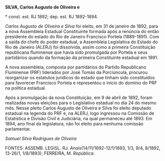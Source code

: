 **SILVA, Carlos Augusto de Oliveira e**

\* const. est. RJ 1892; dep. est. RJ 1892-1894.

*Carlos Augusto de Oliveira e Silva* foi eleito, em 31 de janeiro de
1892, para a nova Assembleia Estadual Constituinte formada após a
renúncia do então presidente do estado do Rio de Janeiro Francisco
Portela (1889-1891). Com a saída do chefe do poder estadual, a
Assembleia Legislativa do Estado do Rio de Janeiro (ALERJ) foi
dissolvida, assim como a primeira Constituição republicana fluminense
que havia sido promulgada por Portela e seus partidários quando da
formação da primeira Constituinte estadual em 1891.

A nova assembleia, composta por partidários do Partido Republicano
Fluminense (PRF) liderados por José Tomás da Porciúncula, procurou
reorganizar os estatutos jurídicos do estado que tinham sido
constituídos para favorecer Francisco Portela e representou o início do
domínio do PRF na política estadual.

Após a promulgação da nova Constituição, em 9 de abril de 1892, foram
realizadas novas eleições para o Legislativo estadual no dia 24 do mesmo
mês. Nesse pleito Carlos Augusto de Oliveira e Silva foi eleito deputado
estadual na legenda do PRF e, na ALERJ, logo ingressou na Comissão de
Estatística e Divisão Civil e Judiciária, na qual permaneceu até 1893.
Em 1894, ano final da legislatura, não foi eleito para nenhuma comissão
parlamentar.

*Samuel Silva Rodrigues de Oliveira*

FONTES: ASSEMB. LEGISL. RJ. *Anais*(14/11/1892-12/1/1893, 1/3, 9/4,
8/1892, 13-26/1, 1/8/1893); FERREIRA, M. *República*.
